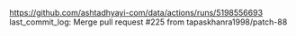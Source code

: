 https://github.com/ashtadhyayi-com/data/actions/runs/5198556693
last_commit_log: Merge pull request #225 from tapaskhanra1998/patch-88